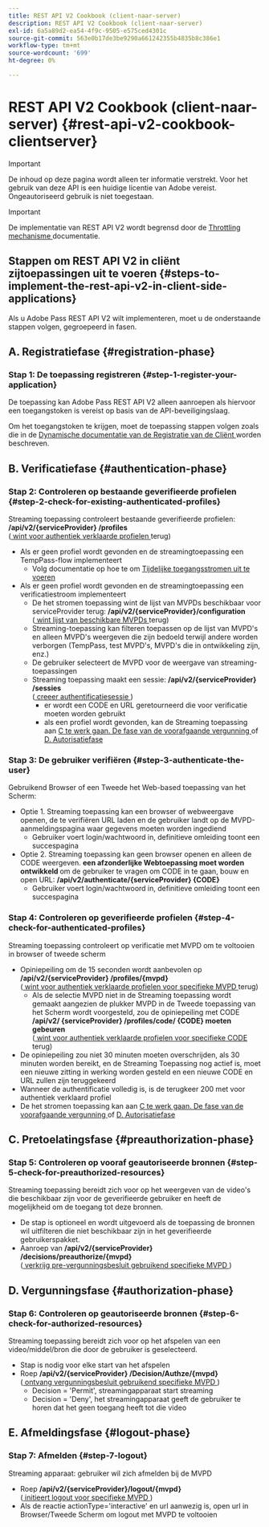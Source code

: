 ```yaml
---
title: REST API V2 Cookbook (client-naar-server)
description: REST API V2 Cookbook (client-naar-server)
exl-id: 6a5a89d2-ea54-4f9c-9505-e575ced4301c
source-git-commit: 563e0b17de3be9290a661242355b4835b8c386e1
workflow-type: tm+mt
source-wordcount: '699'
ht-degree: 0%

---
```


# REST API V2 Cookbook (client-naar-server) {#rest-api-v2-cookbook-clientserver}

>[!IMPORTANT]
>
> De inhoud op deze pagina wordt alleen ter informatie verstrekt. Voor het gebruik van deze API is een huidige licentie van Adobe vereist. Ongeautoriseerd gebruik is niet toegestaan.

>[!IMPORTANT]
>
> De implementatie van REST API V2 wordt begrensd door de [ Throttling mechanisme ](/help/authentication/throttling-mechanism.md) documentatie.

## Stappen om REST API V2 in cliënt zijtoepassingen uit te voeren {#steps-to-implement-the-rest-api-v2-in-client-side-applications}

Als u Adobe Pass REST API V2 wilt implementeren, moet u de onderstaande stappen volgen, gegroepeerd in fasen.

## A. Registratiefase {#registration-phase}

### Stap 1: De toepassing registreren {#step-1-register-your-application}

De toepassing kan Adobe Pass REST API V2 alleen aanroepen als hiervoor een toegangstoken is vereist op basis van de API-beveiligingslaag.

Om het toegangstoken te krijgen, moet de toepassing stappen volgen zoals die in de [ Dynamische documentatie van de Registratie van de Cliënt ](../../dcr-api/apis/dynamic-client-registration-apis-retrieve-access-token.md) worden beschreven.

## B. Verificatiefase {#authentication-phase}

### Stap 2: Controleren op bestaande geverifieerde profielen {#step-2-check-for-existing-authenticated-profiles}

Streaming toepassing controleert bestaande geverifieerde profielen: <b> /api/v2/{serviceProvider} /profiles </b><br>
([ wint voor authentiek verklaarde profielen ](../apis/profiles-apis/rest-api-v2-profiles-apis-retrieve-profiles.md) terug)

* Als er geen profiel wordt gevonden en de streamingtoepassing een TempPass-flow implementeert
   * Volg documentatie op hoe te om [ Tijdelijke toegangsstromen uit te voeren ](../flows/temporary-access-flows/rest-api-v2-access-temporary-flows.md)
* Als er geen profiel wordt gevonden en de streamingtoepassing een verificatiestroom implementeert
   * De het stromen toepassing wint de lijst van MVPDs beschikbaar voor serviceProvider terug: <b>/api/v2/{serviceProvider}/configuration </b><br>
([ wint lijst van beschikbare MVPDs ](../apis/configuration-apis/rest-api-v2-configuration-apis-retrieve-configuration-for-specific-service-provider.md) terug)
   * Streaming-toepassing kan filteren toepassen op de lijst van MVPD&#39;s en alleen MVPD&#39;s weergeven die zijn bedoeld terwijl andere worden verborgen (TempPass, test MVPD&#39;s, MVPD&#39;s die in ontwikkeling zijn, enz.)
   * De gebruiker selecteert de MVPD voor de weergave van streaming-toepassingen
   * Streaming toepassing maakt een sessie: <b> /api/v2/{serviceProvider} /sessies</b><br>
([ creeer authentificatiesessie ](../apis/sessions-apis/rest-api-v2-sessions-apis-create-authentication-session.md)) <br>
      * er wordt een CODE en URL geretourneerd die voor verificatie moeten worden gebruikt
      * als een profiel wordt gevonden, kan de Streaming toepassing aan <a href="#preauthorization-phase"> C te werk gaan. De fase van de voorafgaande vergunning </a> of <a href="#authorization-phase"> D. Autorisatiefase </a>

### Stap 3: De gebruiker verifiëren {#step-3-authenticate-the-user}

Gebruikend Browser of een Tweede het Web-based toepassing van het Scherm:

* Optie 1. Streaming toepassing kan een browser of webweergave openen, de te verifiëren URL laden en de gebruiker landt op de MVPD-aanmeldingspagina waar gegevens moeten worden ingediend
   * Gebruiker voert login/wachtwoord in, definitieve omleiding toont een succespagina
* Optie 2. Streaming toepassing kan geen browser openen en alleen de CODE weergeven. <b> een afzonderlijke Webtoepassing moet worden ontwikkeld </b> om de gebruiker te vragen om CODE in te gaan, bouw en open URL: <b>/api/v2/authenticate/{serviceProvider} {CODE} </b>
   * Gebruiker voert login/wachtwoord in, definitieve omleiding toont een succespagina

### Stap 4: Controleren op geverifieerde profielen {#step-4-check-for-authenticated-profiles}

Streaming toepassing controleert op verificatie met MVPD om te voltooien in browser of tweede scherm

* Opiniepeiling om de 15 seconden wordt aanbevolen op <b> /api/v2/{serviceProvider} /profiles/{mvpd} </b><br>
([ wint voor authentiek verklaarde profielen voor specifieke MVPD ](../apis/profiles-apis/rest-api-v2-profiles-apis-retrieve-profile-for-specific-mvpd.md) terug)
   * Als de selectie MVPD niet in de Streaming toepassing wordt gemaakt aangezien de plukker MVPD in de Tweede toepassing van het Scherm wordt voorgesteld, zou de opiniepeiling met CODE <b>/api/v2/ {serviceProvider} /profiles/code/ {CODE} moeten gebeuren </b><br>
([ wint voor authentiek verklaarde profielen voor specifieke CODE ](../apis/profiles-apis/rest-api-v2-profiles-apis-retrieve-profile-for-specific-code.md) terug)
* De opiniepeiling zou niet 30 minuten moeten overschrijden, als 30 minuten worden bereikt, en de Streaming Toepassing nog actief is, moet een nieuwe zitting in werking worden gesteld en een nieuwe CODE en URL zullen zijn teruggekeerd
* Wanneer de authentificatie volledig is, is de terugkeer 200 met voor authentiek verklaard profiel
* De het stromen toepassing kan aan <a href="#preauthorization-phase"> C te werk gaan. De fase van de voorafgaande vergunning </a> of <a href="#authorization-phase"> D. Autorisatiefase </a>

## C. Pretoelatingsfase {#preauthorization-phase}

### Stap 5: Controleren op vooraf geautoriseerde bronnen {#step-5-check-for-preauthorized-resources}

Streaming toepassing bereidt zich voor op het weergeven van de video&#39;s die beschikbaar zijn voor de geverifieerde gebruiker en heeft de mogelijkheid om de
toegang tot deze bronnen.

* De stap is optioneel en wordt uitgevoerd als de toepassing de bronnen wil uitfilteren die niet beschikbaar zijn in het geverifieerde gebruikerspakket.
* Aanroep van <b> /api/v2/{serviceProvider} /decisions/preauthorize/{mvpd} </b><br>
([ verkrijg pre-vergunningsbesluit gebruikend specifieke MVPD ](../apis/decisions-apis/rest-api-v2-decisions-apis-retrieve-preauthorization-decisions-using-specific-mvpd.md))

## D. Vergunningsfase {#authorization-phase}

### Stap 6: Controleren op geautoriseerde bronnen {#step-6-check-for-authorized-resources}

Streaming toepassing bereidt zich voor op het afspelen van een video/middel/bron die door de gebruiker is geselecteerd.

* Stap is nodig voor elke start van het afspelen
* Roep <b> /api/v2/{serviceProvider} /Decision/Authze/{mvpd} </b><br>
([ ontvang vergunningsbesluit gebruikend specifieke MVPD ](../apis/decisions-apis/rest-api-v2-decisions-apis-retrieve-authorization-decisions-using-specific-mvpd.md))
   * Decision = &#39;Permit&#39;, streamingapparaat start streaming
   * Decision = &#39;Deny&#39;, het streamingapparaat geeft de gebruiker te horen dat het geen toegang heeft tot die video

## E. Afmeldingsfase {#logout-phase}

### Stap 7: Afmelden {#step-7-logout}

Streaming apparaat: gebruiker wil zich afmelden bij de MVPD

* Roep <b> /api/v2/{serviceProvider}/logout/{mvpd} </b><br>
([ initieert logout voor specifieke MVPD ](../apis/logout-apis/rest-api-v2-logout-apis-initiate-logout-for-specific-mvpd.md))
* Als de reactie actionType=&#39;interactive&#39; en url aanwezig is, open url in Browser/Tweede Scherm om logout met MVPD te voltooien
